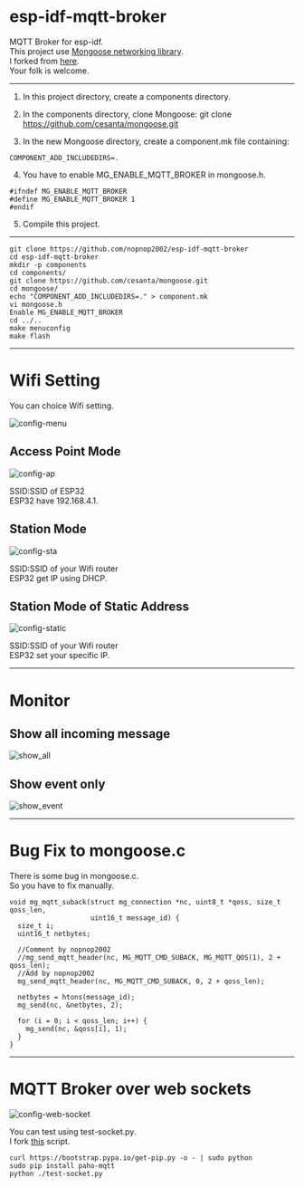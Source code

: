 # esp-idf-mqtt-broker
MQTT Broker for esp-idf.   
This project use [Mongoose networking library](https://cesanta.com/docs/overview/intro.html).   
I forked from [here](https://github.com/bigw00d/esp32_mongoose_sample).   
Your folk is welcome.   

---

1. In this project directory, create a components directory.

2. In the components directory, clone Mongoose:
git clone https://github.com/cesanta/mongoose.git

3. In the new Mongoose directory, create a component.mk file containing:

```
COMPONENT_ADD_INCLUDEDIRS=.
```

4. You have to enable MG_ENABLE_MQTT_BROKER  in mongoose.h.

```
#ifndef MG_ENABLE_MQTT_BROKER
#define MG_ENABLE_MQTT_BROKER 1
#endif
```

5. Compile this project.

---

```
git clone https://github.com/nopnop2002/esp-idf-mqtt-broker
cd esp-idf-mqtt-broker
mkdir -p components
cd components/
git clone https://github.com/cesanta/mongoose.git
cd mongoose/
echo "COMPONENT_ADD_INCLUDEDIRS=." > component.mk
vi mongoose.h
Enable MG_ENABLE_MQTT_BROKER
cd ../..
make menuconfig
make flash
```

---

# Wifi Setting

You can choice Wifi setting.   

![config-menu](https://user-images.githubusercontent.com/6020549/60885379-6ed2b500-a28a-11e9-9c1f-b56b0b0223ec.jpg)

## Access Point Mode
![config-ap](https://user-images.githubusercontent.com/6020549/61047772-2f879e00-a41b-11e9-9198-6f6ce317b05d.jpg)

SSID:SSID of ESP32   
ESP32 have 192.168.4.1.   

## Station Mode
![config-sta](https://user-images.githubusercontent.com/6020549/61048029-c05e7980-a41b-11e9-83bd-9574584be524.jpg)

SSID:SSID of your Wifi router   
ESP32 get IP using DHCP.    

## Station Mode of Static Address
![config-static](https://user-images.githubusercontent.com/6020549/61048047-cb190e80-a41b-11e9-9ce9-2a9628317936.jpg)

SSID:SSID of your Wifi router   
ESP32 set your specific IP.   

----

# Monitor

## Show all incoming message
![show_all](https://user-images.githubusercontent.com/6020549/60963697-7490cf00-a34c-11e9-8386-1025afce8f8f.jpg)

## Show event only
![show_event](https://user-images.githubusercontent.com/6020549/60963702-76f32900-a34c-11e9-9fbe-781f583965ab.jpg)

----

# Bug Fix to mongoose.c

There is some bug in mongoose.c.   
So you have to fix manually.   

```
void mg_mqtt_suback(struct mg_connection *nc, uint8_t *qoss, size_t qoss_len,
                    uint16_t message_id) {
  size_t i;
  uint16_t netbytes;

  //Comment by nopnop2002
  //mg_send_mqtt_header(nc, MG_MQTT_CMD_SUBACK, MG_MQTT_QOS(1), 2 + qoss_len);
  //Add by nopnop2002
  mg_send_mqtt_header(nc, MG_MQTT_CMD_SUBACK, 0, 2 + qoss_len);

  netbytes = htons(message_id);
  mg_send(nc, &netbytes, 2);

  for (i = 0; i < qoss_len; i++) {
    mg_send(nc, &qoss[i], 1);
  }
}
```

---

# MQTT Broker over web sockets

![config-web-socket](https://user-images.githubusercontent.com/6020549/61126544-a9855900-a4e7-11e9-9082-58cd8eb5f693.jpg)

You can test using test-socket.py.   
I fork [this](http://www.steves-internet-guide.com/download/websockets-publish-subscribe/) script.   

```
curl https://bootstrap.pypa.io/get-pip.py -o - | sudo python
sudo pip install paho-mqtt
python ./test-socket.py
```
